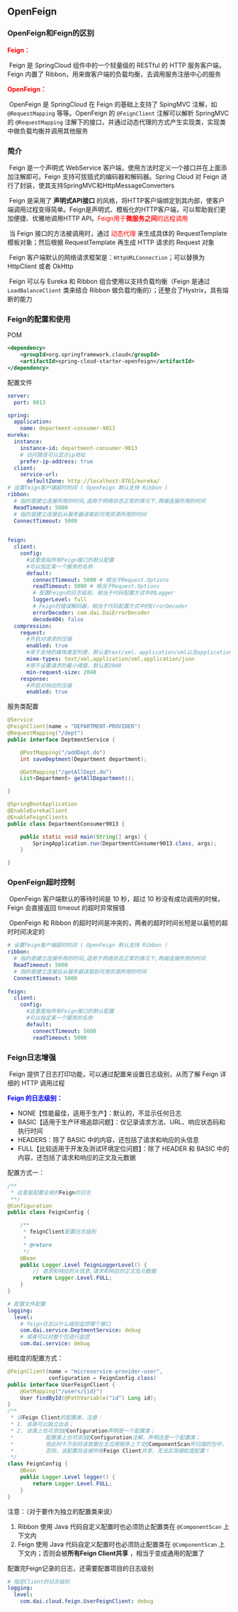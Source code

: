 ## OpenFeign

### OpenFeign和Feign的区别

<font color=red>**Feign：**</font>

​		Feign 是 SpringCloud 组件中的一个轻量级的 RESTful 的 HTTP 服务客户端，Feign 内置了 Ribbon，用来做客户端的负载均衡，去调用服务注册中心的服务



<font color=red>**OpenFeign：**</font>

​		OpenFeign 是 SpringCloud 在 Feign 的基础上支持了 SpingMVC 注解，如 `@RequestMapping` 等等。OpenFeign 的 `@FeignClient`  注解可以解析 SpringMVC 的 `@RequestMapping` 注解下的接口，并通过动态代理的方式产生实现类，实现类中做负载均衡并调用其他服务



### 简介

​		Feign 是一个声明式 WebService 客户端，使用方法时定义一个接口并在上面添加注解即可。Feign 支持可拔插式的编码器和解码器。Spring Cloud 对 Feign 进行了封装，使其支持SpringMVC和HttpMessageConverters

​		Feign 是采用了 **声明式API接口** 的风格，将HTTP客户端绑定到其内部，使客户端调用过程变得简单。Feign是声明式、模板化的HTTP客户端，可以帮助我们更加便捷、优雅地调用HTTP API。<font color=red>Feign用于**微服务之间**的远程调用</font>

​		当 Feign 接口的方法被调用时，通过 <font color=red>动态代理</font> 来生成具体的 RequestTemplate 模板对象；然后根据 RequestTemplate 再生成 HTTP 请求的 Request 对象

​		Feign 客户端默认的网络请求框架是：`HttpURLConnection`；可以替换为 HttpClient 或者 OkHttp				

​		Feign 可以与 Eureka 和 Ribbon 组合使用以支持负载均衡（Feign 是通过 `LoadBalanceClient` 类来结合 Ribbon 做负载均衡的）；还整合了Hystrix，具有熔断的能力



### Feign的配置和使用

POM

```xml
<dependency>
    <groupId>org.springframework.cloud</groupId>
    <artifactId>spring-cloud-starter-openfeign</artifactId>
</dependency>
```



配置文件

```yml
server:
  port: 9013

spring:
  application:
    name: department-consumer-9013
eureka:
  instance:
    instance-id: department-consumer-9013
    # 访问路径可以显示ip地址
    prefer-ip-address: true
  client:
    service-url:
      defaultZone: http://localhost:8761/eureka/
# 设置feign客户端超时时间 ( OpenFeign 默认支持 Ribbon )
ribbon:
  # 指的是建立连接所用的时间,适用于网络状态正常的情况下,两端连接所用的时间
  ReadTimeout: 5000
  # 指的是建立连接后从服务器读取到可用资源所用的时间
  ConnectTimeout: 5000
  

feign:
  client:
    config:
      #这里是指所有Feign接口的默认配置
      #可以指定某一个服务的名称
      default:
        connectTimeout: 5000 # 相当于Request.Options
        readTimeout: 5000 # 相当于Request.Options
        # 配置Feign的日志级别，相当于代码配置方式中的Logger
        loggerLevel: full
        # Feign的错误解码器，相当于代码配置方式中的ErrorDecoder
        errorDecoder: com.dai.DaiErrorDecoder
        decode404: false
  compression:
    request:
      #开启对请求的压缩
      enabled: true
	  #用于支持的媒体类型列表，默认是text/xml、application/xml以及application/json
      mime-types: text/xml,application/xml,application/json
      #用于设置请求的最小阈值，默认是2048
      min-request-size: 2048
    response:
      #开启对响应的压缩
      enabled: true        
```



服务类配置

```java
@Service
@FeignClient(name = "DEPARTMENT-PROVIDER")
@RequestMapping("/dept")
public interface DeptmentService {

    @PostMapping("/addDept.do")
    int saveDeptment(Department department);

    @GetMapping("/getAllDept.do")
    List<Department> getAllDepartment();

}
```

```java
@SpringBootApplication
@EnableEurekaClient
@EnableFeignClients
public class DepartmentConsumer9013 {

    public static void main(String[] args) {
        SpringApplication.run(DepartmentConsumer9013.class, args);
    }

}
```





### OpenFeign超时控制

​		OpenFeign 客户端默认的等待时间是 10 秒，超过 10 秒没有成功调用的时候，Feign 会直接返回 timeout 的超时异常报错

​		OpenFeign 和 Ribbon 的超时时间是冲突的，两者的超时时间长短是以最短的超时时间决定的

```yml
# 设置feign客户端超时时间 ( OpenFeign 默认支持 Ribbon )
ribbon:
  # 指的是建立连接所用的时间,适用于网络状态正常的情况下,两端连接所用的时间
  ReadTimeout: 5000
  # 指的是建立连接后从服务器读取到可用资源所用的时间
  ConnectTimeout: 5000
  
feign:
  client:
    config:
      #这里是指所有Feign接口的默认配置
      #可以指定某一个服务的名称
      default:
        connectTimeout: 5000
        readTimeout: 5000
```



### Feign日志增强

​		Feign 提供了日志打印功能，可以通过配置来设置日志级别，从而了解 Feign 详细的 HTTP 调用过程

<font color=blue>**Feign 的日志级别：**</font>

- NONE【性能最佳，适用于生产】：默认的，不显示任何日志
- BASIC【适用于生产环境追踪问题】：仅记录请求方法、URL、响应状态码和执行时间
- HEADERS：除了 BASIC 中的内容，还包括了请求和响应的头信息
- FULL【比较适用于开发及测试环境定位问题】：除了 HEADER 和 BASIC 中的内容，还包括了请求和响应的正文及元数据



配置方式一：

```java
/**
 * 这里是配置全局的Feign的日志
 **/
@Configuration
public class FeignConfig {

    /**
     * feignClient配置日志级别
     *
     * @return
     */
    @Bean
    public Logger.Level feignLoggerLevel() {
        // 请求和响应的头信息,请求和响应的正文及元数据
        return Logger.Level.FULL;
    }
}
```

```yml
# 配置文件配置
logging:
  level:
    # feign日志以什么级别监控哪个接口
    com.dai.service.DeptmentService: debug
    # 或者可以对整个包进行监控
    com.dai.service: debug
```



细粒度的配置方式：

```java
@FeignClient(name = "microservice-provider-user", 
             configuration = FeignConfig.class)
public interface UserFeignClient { 
    @GetMapping("/users/{id}") 
    User findById(@PathVariable("id") Long id);
}
/**
 * 该Feign Client的配置类，注意：
 * 1. 该类可以独立出去；
 * 2. 该类上也可添加@Configuration声明是一个配置类；
 * 			配置类上也可添加@Configuration注解，声明这是一个配置类；
 * 			但此时千万别将该放置在主应用程序上下文@ComponentScan所扫描的包中，
 * 			否则，该配置将会被所有Feign Client共享，无法实现细粒度配置！
 */
class FeignConfig {  
    @Bean 
    public Logger.Level logger() {
        return Logger.Level.FULL; 
    }
}
```

注意：（对于要作为独立的配置类来说）

1.  Ribbon 使用 Java 代码自定义配置时也必须防止配置类在 `@ComponentScan` 上下文内 
2.  Feign 使用 Java 代码自定义配置时也必须防止配置类在 `@ComponentScan` 上下文内；否则会被**所有Feign Client共享** ，相当于变成通用的配置了



配置完Feign记录的日志，还需要配置项目的日志级别

```yaml
# 指定Client的日志级别
logging:
  level:
	com.dai.cloud.feign.UserFeignClient: debug
```

